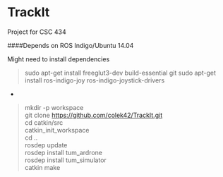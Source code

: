 # TrackIt
Project for CSC 434

####Depends on
ROS Indigo/Ubuntu 14.04


Might need to install dependencies

> sudo apt-get install freeglut3-dev build-essential git
> sudo apt-get install ros-indigo-joy ros-indigo-joystick-drivers  
  
-

>mkdir -p workspace  
>git clone https://github.com/colek42/TrackIt.git  
>cd catkin/src  
>catkin_init_workspace  
>cd ..  
>rosdep update  
>rosdep install tum_ardrone  
>rosdep install tum_simulator  
>catkin make  



